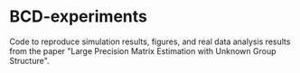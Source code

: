 # BCD-experiments 

Code to reproduce simulation results, figures, and real data analysis results from the paper "Large Precision Matrix Estimation with Unknown Group Structure".
